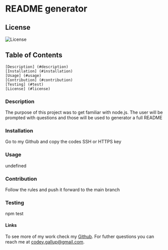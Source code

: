 # README generator 

  ## License 
  ![License](https://img.shields.io/badge/license-Apache-00beef)

  ## Table of Contents

    [Description] (#description)
    [Installation] (#installation)
    [Usage] (#usage)
    [Contribution] (#contribution)
    [Testing] (#test)
    [License] (#license)

  ### Description

  The purpose of this project was to get familiar with node.js. The user will be prompted with questions and those will be used to generator a full README

  ### Installation

  Go to my Github and copy the codes SSH or HTTPS key

  ### Usage

  undefined

  ### Contribution

  Follow the rules and push it forward to the main branch

  ### Testing

  npm test

  #### Links

  To see more of my work check my [Github](https://github.com/Codeyg12). For futher questions you can reach me at codey.gallup@gmail.com.
